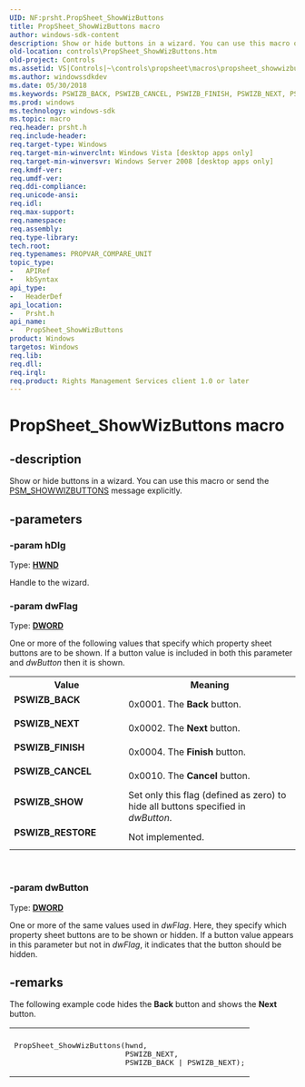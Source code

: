 ```yaml
---
UID: NF:prsht.PropSheet_ShowWizButtons
title: PropSheet_ShowWizButtons macro
author: windows-sdk-content
description: Show or hide buttons in a wizard. You can use this macro or send the PSM_SHOWWIZBUTTONS message explicitly.
old-location: controls\PropSheet_ShowWizButtons.htm
old-project: Controls
ms.assetid: VS|Controls|~\controls\propsheet\macros\propsheet_showwizbuttons.htm
ms.author: windowssdkdev
ms.date: 05/30/2018
ms.keywords: PSWIZB_BACK, PSWIZB_CANCEL, PSWIZB_FINISH, PSWIZB_NEXT, PSWIZB_RESTORE, PSWIZB_SHOW, PropSheet_ShowWizButtons, PropSheet_ShowWizButtons macro [Windows Controls], _shell_PropSheet_ShowWizButtons, _shell_PropSheet_ShowWizButtons_cpp, controls.PropSheet_ShowWizButtons, controls._shell_PropSheet_ShowWizButtons, prsht/PropSheet_ShowWizButtons
ms.prod: windows
ms.technology: windows-sdk
ms.topic: macro
req.header: prsht.h
req.include-header: 
req.target-type: Windows
req.target-min-winverclnt: Windows Vista [desktop apps only]
req.target-min-winversvr: Windows Server 2008 [desktop apps only]
req.kmdf-ver: 
req.umdf-ver: 
req.ddi-compliance: 
req.unicode-ansi: 
req.idl: 
req.max-support: 
req.namespace: 
req.assembly: 
req.type-library: 
tech.root: 
req.typenames: PROPVAR_COMPARE_UNIT
topic_type:
-	APIRef
-	kbSyntax
api_type:
-	HeaderDef
api_location:
-	Prsht.h
api_name:
-	PropSheet_ShowWizButtons
product: Windows
targetos: Windows
req.lib: 
req.dll: 
req.irql: 
req.product: Rights Management Services client 1.0 or later
---
```


# PropSheet_ShowWizButtons macro


## -description


Show or hide buttons in a wizard. You can use this macro or send the <a href="https://msdn.microsoft.com/669c4e51-cac1-40e1-8f23-afae0e41fc9b">PSM_SHOWWIZBUTTONS</a> message explicitly.


## -parameters




### -param hDlg

Type: <b><a href="https://msdn.microsoft.com/4553cafc-450e-4493-a4d4-cb6e2f274d46">HWND</a></b>

Handle to the wizard.


### -param dwFlag

Type: <b><a href="https://msdn.microsoft.com/4553cafc-450e-4493-a4d4-cb6e2f274d46">DWORD</a></b>

One or more of the following values that specify which property sheet buttons are to be shown. If a button value is included in both this parameter and <i>dwButton</i> then it is shown.

<table>
<tr>
<th>Value</th>
<th>Meaning</th>
</tr>
<tr>
<td width="40%"><a id="PSWIZB_BACK"></a><a id="pswizb_back"></a><dl>
<dt><b>PSWIZB_BACK</b></dt>
</dl>
</td>
<td width="60%">
0x0001. The <b>Back</b> button.

</td>
</tr>
<tr>
<td width="40%"><a id="PSWIZB_NEXT"></a><a id="pswizb_next"></a><dl>
<dt><b>PSWIZB_NEXT</b></dt>
</dl>
</td>
<td width="60%">
0x0002. The <b>Next</b> button.

</td>
</tr>
<tr>
<td width="40%"><a id="PSWIZB_FINISH"></a><a id="pswizb_finish"></a><dl>
<dt><b>PSWIZB_FINISH</b></dt>
</dl>
</td>
<td width="60%">
0x0004. The <b>Finish</b> button.

</td>
</tr>
<tr>
<td width="40%"><a id="PSWIZB_CANCEL"></a><a id="pswizb_cancel"></a><dl>
<dt><b>PSWIZB_CANCEL</b></dt>
</dl>
</td>
<td width="60%">
0x0010. The <b>Cancel</b> button.

</td>
</tr>
<tr>
<td width="40%"><a id="PSWIZB_SHOW"></a><a id="pswizb_show"></a><dl>
<dt><b>PSWIZB_SHOW</b></dt>
</dl>
</td>
<td width="60%">
Set only this flag (defined as zero) to hide all buttons specified in <i>dwButton</i>.

</td>
</tr>
<tr>
<td width="40%"><a id="PSWIZB_RESTORE"></a><a id="pswizb_restore"></a><dl>
<dt><b>PSWIZB_RESTORE</b></dt>
</dl>
</td>
<td width="60%">
Not implemented.

</td>
</tr>
</table>
 


### -param dwButton

Type: <b><a href="https://msdn.microsoft.com/4553cafc-450e-4493-a4d4-cb6e2f274d46">DWORD</a></b>

One or more of the same values used in <i>dwFlag</i>. Here, they specify which property sheet buttons are to be shown or hidden. If a button value appears in this parameter but not in <i>dwFlag</i>, it indicates that the button should be hidden.


## -remarks



The following example code hides the <b>Back</b> button and shows the <b>Next</b> button. 
	

<div class="code"><span codelanguage=""><table>
<tr>
<th></th>
</tr>
<tr>
<td>
<pre>PropSheet_ShowWizButtons(hwnd,
                         PSWIZB_NEXT,
                         PSWIZB_BACK | PSWIZB_NEXT);</pre>
</td>
</tr>
</table></span></div>


